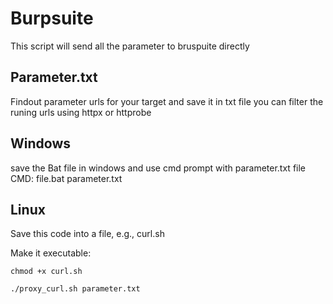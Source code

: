 # Burpsuite
This script will send all the parameter to bruspuite directly 

## Parameter.txt
Findout parameter urls for your target and save it in txt file you can filter the runing urls using httpx or httprobe

## Windows 
save the Bat file in windows and use cmd prompt with parameter.txt file
CMD: file.bat parameter.txt

## Linux
Save this code into a file, e.g., curl.sh

Make it executable:

`chmod +x curl.sh`

`./proxy_curl.sh parameter.txt`

